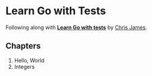 # Learn Go with Tests

Following along with [**Learn Go with tests**](https://quii.gitbook.io/learn-go-with-tests/) by [Chris James](https://github.com/quii).

## Chapters

1. Hello, World
2. Integers
